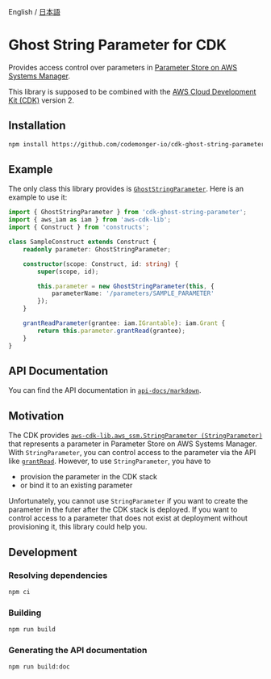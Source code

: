 English / [日本語](README.ja.md)

# Ghost String Parameter for CDK

Provides access control over parameters in [Parameter Store on AWS Systems Manager](https://docs.aws.amazon.com/systems-manager/latest/userguide/systems-manager-parameter-store.html).

This library is supposed to be combined with the [AWS Cloud Development Kit (CDK)](https://aws.amazon.com/cdk/) version 2.

## Installation

```sh
npm install https://github.com/codemonger-io/cdk-ghost-string-parameter.git#v0.1.0
```

## Example

The only class this library provides is [`GhostStringParameter`](./api-docs/markdown/cdk-ghost-string-parameter.md).
Here is an example to use it:

```ts
import { GhostStringParameter } from 'cdk-ghost-string-parameter';
import { aws_iam as iam } from 'aws-cdk-lib';
import { Construct } from 'constructs';

class SampleConstruct extends Construct {
    readonly parameter: GhostStringParameter;

    constructor(scope: Construct, id: string) {
        super(scope, id);

        this.parameter = new GhostStringParameter(this, {
            parameterName: '/parameters/SAMPLE_PARAMETER'
        });
    }

    grantReadParameter(grantee: iam.IGrantable): iam.Grant {
        return this.parameter.grantRead(grantee);
    }
}
```

## API Documentation

You can find the API documentation in [`api-docs/markdown`](./api-docs/markdown/index.md).

## Motivation

The CDK provides [`aws-cdk-lib.aws_ssm.StringParameter (StringParameter)`](https://docs.aws.amazon.com/cdk/api/v2/docs/aws-cdk-lib.aws_ssm.StringParameter.html) that represents a parameter in Parameter Store on AWS Systems Manager.
With `StringParameter`, you can control access to the parameter via the API like [`grantRead`](https://docs.aws.amazon.com/cdk/api/v2/docs/aws-cdk-lib.aws_ssm.StringParameter.html#grantwbrreadgrantee).
However, to use `StringParameter`, you have to
- provision the parameter in the CDK stack
- or bind it to an existing parameter

Unfortunately, you cannot use `StringParameter` if you want to create the parameter in the futer after the CDK stack is deployed.
If you want to control access to a parameter that does not exist at deployment without provisioning it, this library could help you.

## Development

### Resolving dependencies

```sh
npm ci
```

### Building

```sh
npm run build
```

### Generating the API documentation

```sh
npm run build:doc
```